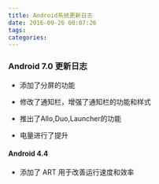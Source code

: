 ```yaml
---
title: Android系统更新日志
date: 2016-09-26 00:07:26
tags:
categories:
---
```


### Android 7.0 更新日志

- 添加了分屏的功能

- 修改了通知栏，增强了通知栏的功能和样式

- 推出了Allo,Duo,Launcher的功能

- 电量进行了提升


#### Android 4.4 

- 添加了 ART 用于改善运行速度和效率